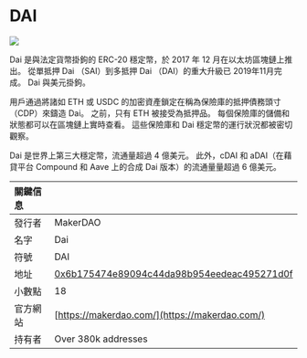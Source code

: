 # DAI

![](../../.gitbook/assets/dai.png)

Dai 是與法定貨幣掛鉤的 ERC-20 穩定幣，於 2017 年 12 月在以太坊區塊鏈上推出。 從單抵押 Dai （SAI）到多抵押 Dai （DAI）的重大升級已 2019年11月完成。 Dai 與美元掛鉤。

用戶通過將諸如 ETH 或 USDC 的加密資產鎖定在稱為保險庫的抵押債務頭寸（CDP）來鑄造 Dai。 之前，只有 ETH 被接受為抵押品。 每個保險庫的儲備和狀態都可以在區塊鏈上實時查看。 這些保險庫和 Dai 穩定幣的運行狀況都被密切觀察。

Dai 是世界上第三大穩定幣，流通量超過 4 億美元。 此外，cDAI 和 aDAI（在藉貸平台 Compound 和 Aave 上的合成 Dai 版本）的流通量量超過 6 億美元。

| 關鍵信息 |                                                                                                                     |
|:---- |:------------------------------------------------------------------------------------------------------------------- |
| 發行者  | MakerDAO                                                                                                            |
| 名字   | Dai                                                                                                                 |
| 符號   | DAI                                                                                                                 |
| 地址   | [0x6b175474e89094c44da98b954eedeac495271d0f](https://etherscan.io/token/0x6b175474e89094c44da98b954eedeac495271d0f) |
| 小數點  | 18                                                                                                                  |
| 官方網站 | [https://makerdao.com/](https://makerdao.com/)                                                                      |
| 持有者  | Over 380k addresses                                                                                                 |

